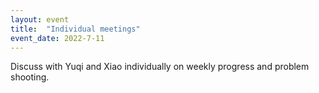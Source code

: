 ```yaml
---
layout: event
title:  "Individual meetings"
event_date: 2022-7-11
---
```


Discuss with Yuqi and Xiao individually on weekly progress and problem shooting.